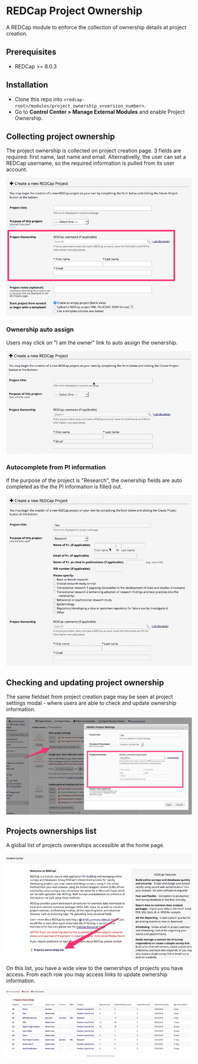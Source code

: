 # REDCap Project Ownership
A REDCap module to enforce the collection of ownership details at project creation.

## Prerequisites
- REDCap >= 8.0.3

## Installation
- Clone this repo into `<redcap-root>/modules/project_ownership_v<version_number>`.
- Go to **Control Center > Manage External Modules** and enable Project Ownership.

## Collecting project ownership
The project ownership is collected on project creation page. 3 fields are required: first name, last name and email. Alternativelly, the user can set a REDCap username, so the required information is pulled from its user account.

![Project creation page](img/create_project.png)

### Ownership auto assign
Users may click on "I am the owner" link to auto assign the ownership.

![Ownership auto assign](img/auto_assign.gif)

### Autocomplete from PI information
If the purpose of the project is "Research", the ownership fields are auto completed as the the PI information is filled out.

![Autocomplete from PI information](img/pi_autocomplete.gif)

## Checking and updating project ownership
The same fieldset from project creation page may be seen at project settings modal - where users are able to check and update ownership information.

![Project settings page](img/edit_project.png)


## Projects ownerships list
A global list of projects ownerships accessible at the home page.

![Ownerships list link](img/ownerships_list_link.png)

On this list, you have a wide view to the ownerships of projects you have access. From each row you may access links to update ownership information.

![Ownerships list link](img/ownerships_list.png)